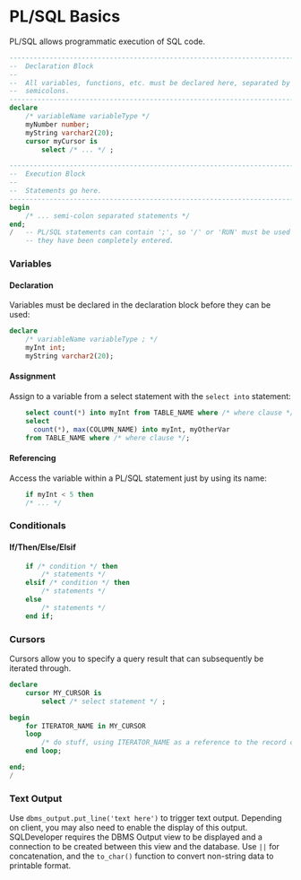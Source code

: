 # PL/SQL Basics

PL/SQL allows programmatic execution of SQL code.

```SQL
-------------------------------------------------------------------------------
--  Declaration Block                                                        --
--                                                                           --
--  All variables, functions, etc. must be declared here, separated by       --
--  semicolons.                                                              --
-------------------------------------------------------------------------------
declare
    /* variableName variableType */
    myNumber number;
    myString varchar2(20);
    cursor myCursor is
        select /* ... */ ;

-------------------------------------------------------------------------------
--  Execution Block                                                          --
--                                                                           --
--  Statements go here.                                                      --
-------------------------------------------------------------------------------
begin
    /* ... semi-colon separated statements */
end;
/   -- PL/SQL statements can contain ';', so '/' or 'RUN' must be used after
    -- they have been completely entered.
```

### Variables

#### Declaration
Variables must be declared in the declaration block before they can be used:
```SQL
declare
    /* variableName variableType ; */
    myInt int;
    myString varchar2(20);

```

#### Assignment
Assign to a variable from a select statement with the `select into` statement:
```SQL
    select count(*) into myInt from TABLE_NAME where /* where clause */;
    select
      count(*), max(COLUMN_NAME) into myInt, myOtherVar
    from TABLE_NAME where /* where clause */;
```

#### Referencing
Access the variable within a PL/SQL statement just by using its name:
```SQL
    if myInt < 5 then
    /* ... */
```

### Conditionals

#### If/Then/Else/Elsif
```SQL
    if /* condition */ then
        /* statements */
    elsif /* condition */ then
        /* statements */
    else
        /* statements */
    end if;
```

### Cursors
Cursors allow you to specify a query result that can subsequently be iterated through.

```SQL
declare
    cursor MY_CURSOR is
        select /* select statement */ ;

begin
    for ITERATOR_NAME in MY_CURSOR
    loop
        /* do stuff, using ITERATOR_NAME as a reference to the record currently being processed */;
    end loop;

end;
/
```

### Text Output

Use `dbms_output.put_line('text here')` to trigger text output. Depending on client, you may also need to enable the display of this output. SQLDeveloper requires the DBMS Output view to be displayed and a connection to be created between this view and the database. Use `||` for concatenation, and the `to_char()` function to convert non-string data to printable format.